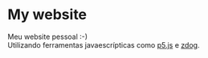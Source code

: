 # My website

Meu website pessoal :-)  
Utilizando ferramentas javaescrípticas como [p5.js](https://p5js.org/) e [zdog](https://zzz.dog).  

